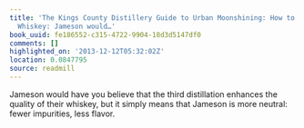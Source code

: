 ```yaml
---
title: 'The Kings County Distillery Guide to Urban Moonshining: How to Make and Drink
  Whiskey: Jameson would…'
book_uuid: fe186552-c315-4722-9904-18d3d5147df0
comments: []
highlighted_on: '2013-12-12T05:32:02Z'
location: 0.0847795
source: readmill
---
```


Jameson would have you believe that the third distillation enhances the quality of their whiskey, but it simply means that Jameson is more neutral: fewer impurities, less flavor.